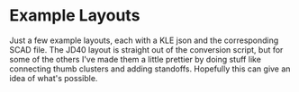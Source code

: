 # Example Layouts
Just a few example layouts, each with a KLE json and the corresponding SCAD file. The JD40 layout is straight out of the conversion script, but for some of the others I've made them a little prettier by doing stuff like connecting thumb clusters and adding standoffs. Hopefully this can give an idea of what's possible.
